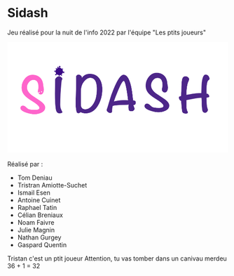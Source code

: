 # Sidash
Jeu réalisé pour la nuit de l'info 2022 par l'équipe "Les ptits joueurs"

![](imgs/baniere.png)

Réalisé par :
- Tom Deniau
- Tristran Amiotte-Suchet
- Ismail Esen
- Antoine Cuinet
- Raphael Tatin
- Célian Breniaux 
- Noam Faivre
- Julie Magnin
- Nathan Gurgey
- Gaspard Quentin 

Tristan c'est un ptit joueur
Attention, tu vas tomber dans un canivau merdeu
36 + 1 = 32
